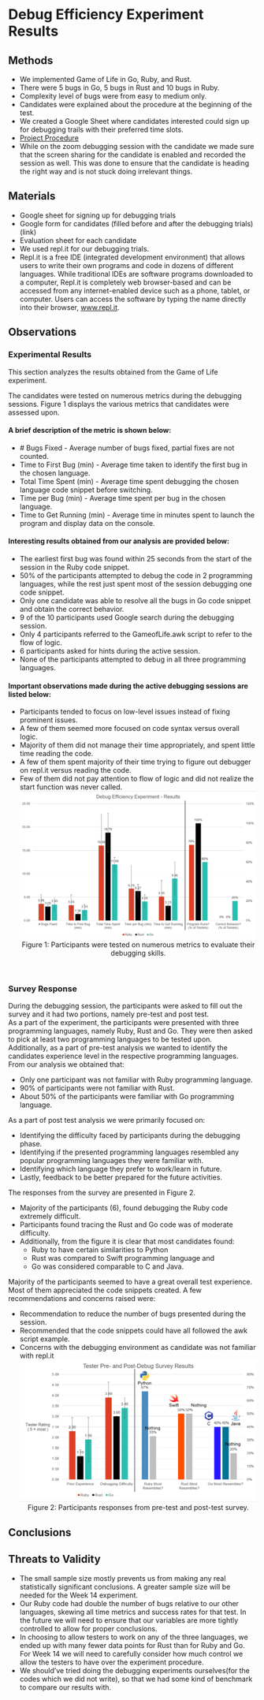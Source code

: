 # Debug Efficiency Experiment Results

## Methods
* We implemented Game of Life in Go, Ruby, and Rust. 
* There were 5 bugs in Go, 5 bugs in Rust and 10 bugs in Ruby.
* Complexity level of bugs were from easy to medium only.
* Candidates were explained about the procedure at the beginning of the test.
* We created a Google Sheet where candidates interested could sign up for debugging trails with their preferred time slots.
* [Project Procedure](docs/test_protocol.pdf)
* While on the zoom debugging session with the candidate we made sure that the screen sharing for the candidate is enabled and recorded the session as well. This was done to ensure that the candidate is heading the right way and is not stuck doing irrelevant things.

## Materials
* Google sheet for signing up for debugging trials 
* Google form for candidates (filled before and after the debugging trials) (link)
* Evaluation sheet for each candidate
* We used repl.it for our debugging trials.
* Repl.it is a free IDE (integrated development environment) that allows users to write their own programs and code in dozens of different languages. While traditional IDEs are software programs downloaded to a computer, Repl.it is completely web browser-based and can be accessed from any internet-enabled device such as a phone, tablet, or computer. Users can access the software by typing the name directly into their browser, www.repl.it. 


## Observations
### Experimental Results
This section analyzes the results obtained from the Game of Life experiment. 

The candidates were tested on numerous metrics during the debugging sessions. Figure 1 displays the various metrics that candidates were assessed upon.
<br />
#### A brief description of the metric is shown below:
* \# Bugs Fixed - Average number of bugs fixed, partial fixes are not counted.
* Time to First Bug (min) - Average time taken to identify the first bug in the chosen language.
* Total Time Spent (min) - Average time spent debugging the chosen language code snippet before switching.
* Time per Bug (min) - Average time spent per bug in the chosen language.
* Time to Get Running (min) - Average time in minutes spent to launch the program and display data on the console.

#### Interesting results obtained from our analysis are provided below:
* The earliest first bug was found within 25 seconds from the start of the session in the Ruby code snippet.
* 50% of the participants attempted to debug the code in 2 programming languages, while the rest just spent most of the session debugging one code snippet.
* Only one candidate was able to resolve all the bugs in Go code snippet and obtain the correct behavior.
* 9 of the 10 participants used Google search during the debugging session.
* Only 4 participants referred to the GameofLife.awk script to refer to the flow of logic.
* 6 participants asked for hints during the active session.
* None of the participants attempted to debug in all three programming languages.

#### Important observations made during the active debugging sessions are listed below:
* Participants tended to focus on low-level issues instead of fixing prominent issues.
* A few of them seemed more focused on code syntax versus overall logic.
* Majority of them did not manage their time appropriately, and spent little time reading the code.
* A few of them spent majority of their time trying to figure out debugger on repl.it versus reading the code.
* Few of them did not pay attention to flow of logic and did not realize the start function was never called.
![Experimental Results](data/tester_results.png)<div align="center">Figure 1: Participants were tested on numerous metrics to evaluate their debugging skills.</div>
<br />

### Survey Response
During the debugging session, the participants were asked to fill out the survey and it had two portions, namely pre-test and post test.
<br />
As a part of the experiment, the participants were presented with three programming languages, namely Ruby, Rust and Go. They were then asked to pick at least two programming languages to be tested upon. 
<br />
Additionally, as a part of pre-test analysis we wanted to identify the candidates experience level in the respective programming languages. From our analysis we obtained that:
* Only one participant was not familiar with Ruby programming language.
* 90% of participants were not familiar with Rust.
* About 50% of the participants were familiar with Go programming language.

As a part of post test analysis we were primarily focused on:
* Identifying the difficulty faced by participants during the debugging phase.
* Identifying if the presented programming languages resembled any popular programming languages they were familiar with.
* Identifying which language they prefer to work/learn in future.
* Lastly, feedback to be better prepared for the future activities.

The responses from the survey are presented in Figure 2.
* Majority of the participants (6), found debugging the Ruby code extremely difficult.
* Participants found tracing the Rust and Go code was of moderate difficulty.
* Additionally, from the figure it is clear that most candidates found:
  * Ruby to have certain similarities to Python
  * Rust was compared to Swift programming language and
  * Go was considered comparable to C and Java.

Majority of the participants seemed to have a great overall test experience. Most of them appreciated the code snippets created. A few recommendations and concerns raised were:
* Recommendation to reduce the number of bugs presented during the session.
* Recommended that the code snippets could have all followed the awk script example.
* Concerns with the debugging environment as candidate was not familiar with repl.it
![Survey Responses](data/survey_results.png) <div align="center">Figure 2: Participants responses from pre-test and post-test survey.</div>

## Conclusions

## Threats to Validity
* The small sample size mostly prevents us from making any real statistically significant conclusions. A greater sample size will be needed for the Week 14 experiment.
* Our Ruby code had double the number of bugs relative to our other languages, skewing all time metrics and success rates for that test. In the future we will need to ensure that our variables are more tightly controlled to allow for proper conclusions.
* In choosing to allow testers to work on any of the three languages, we ended up with many fewer data points for Rust than for Ruby and Go. For Week 14 we will need to carefully consider how much control we allow the testers to have over the experiment procedure.
* We should’ve tried doing the debugging experiments ourselves(for the codes which we did not write), so that we had some kind of benchmark to compare our results with.
